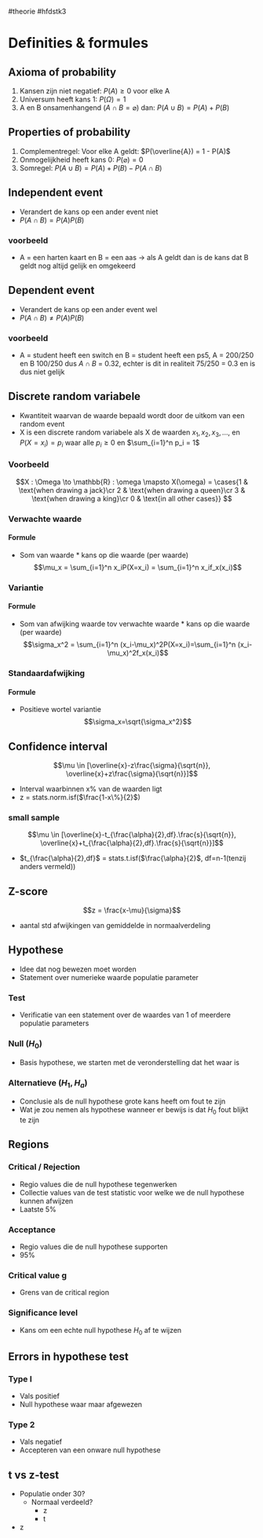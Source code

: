 #theorie #hfdstk3
# Definities & formules
## Axioma of probability
1) Kansen zijn niet negatief: $P(A) \ge 0$  voor elke A
2) Universum heeft kans 1: $P(\Omega) = 1$
3) A en B onsamenhangend ($A \cap B = \varnothing$) dan: $P(A \cup B) = P(A) + P(B)$

## Properties of probability
1) Complementregel: Voor elke A geldt: $P(\overline{A}) = 1 - P(A)$
2) Onmogelijkheid heeft kans 0: $P(\varnothing) = 0$
3) Somregel: $P(A \cup B) = P(A) + P(B) - P(A \cap B)$

## Independent event
- Verandert de kans op een ander event niet
- $P(A \cap B) = P(A)P(B)$
### voorbeeld
- A = een harten kaart en B = een aas -> als A geldt dan is de kans dat B geldt nog altijd gelijk en omgekeerd

## Dependent event
- Verandert de kans op een ander event wel
- $P(A \cap B) \neq P(A)P(B)$
### voorbeeld
- A = student heeft een switch en B = student heeft een ps5, A = 200/250 en B 100/250 dus $A \cap B$ = 0.32, echter is dit in realiteit 75/250 = 0.3 en is dus niet gelijk

## Discrete random variabele
- Kwantiteit waarvan de waarde bepaald wordt door de uitkom van een random event
- X is een discrete random variabele als X de waarden $x_1, x_2, x_3, \dots,$ en $P(X=x_i)=p_i$ waar alle $p_i \ge 0$ en $\sum_{i=1}^n p_i = 1$
### Voorbeeld
$$X : \Omega \to \mathbb{R} : \omega \mapsto X(\omega) = \cases{1 & \text{when drawing a jack}\cr 2 & \text{when drawing a queen}\cr 3 & \text{when drawing a king}\cr 0 & \text{in all other cases}} $$

### Verwachte waarde
#### Formule
- Som van waarde * kans op die waarde (per waarde)
$$\mu_x = \sum_{i=1}^n x_iP(X=x_i) = \sum_{i=1}^n x_if_x(x_i)$$

### Variantie
#### Formule
- Som van afwijking waarde tov verwachte waarde * kans op die waarde (per waarde)
$$\sigma_x^2 = \sum_{i=1}^n (x_i-\mu_x)^2P(X=x_i)=\sum_{i=1}^n (x_i-\mu_x)^2f_x(x_i)$$

### Standaardafwijking
#### Formule
- Positieve wortel variantie
$$\sigma_x=\sqrt{\sigma_x^2}$$

## Confidence interval
$$\mu \in [\overline{x}-z\frac{\sigma}{\sqrt{n}}, \overline{x}+z\frac{\sigma}{\sqrt{n}}]$$
- Interval waarbinnen x% van de waarden ligt
- z = stats.norm.isf($\frac{1-x\%}{2}$)
### small sample
$$\mu \in [\overline{x}-t_{\frac{\alpha}{2},df}.\frac{s}{\sqrt{n}}, \overline{x}+t_{\frac{\alpha}{2},df}.\frac{s}{\sqrt{n}}]$$
- $t_{\frac{\alpha}{2},df}$ = stats.t.isf($\frac{\alpha}{2}$, df=n-1(tenzij anders vermeld))


## Z-score
$$z = \frac{x-\mu}{\sigma}$$
- aantal std afwijkingen van gemiddelde in normaalverdeling

## Hypothese
- Idee dat nog bewezen moet worden
- Statement over numerieke waarde populatie parameter
### Test
- Verificatie van een statement over de waardes van 1 of meerdere populatie parameters
### Null ($H_0$)
- Basis hypothese, we starten met de veronderstelling dat het waar is
### Alternatieve ($H_1, H_a$)
- Conclusie als de null hypothese grote kans heeft om fout te zijn
- Wat je zou nemen als hypothese wanneer er bewijs is dat $H_0$ fout blijkt te zijn

## Regions
### Critical / Rejection
- Regio values die de null hypothese tegenwerken
- Collectie values van de test statistic voor welke we de null hypothese kunnen afwijzen
- Laatste 5%
### Acceptance
- Regio values die de null hypothese supporten
- 95%
### Critical value g
- Grens van de critical region
### Significance level
- Kans om een echte null hypothese $H_0$ af te wijzen

## Errors in hypothese test
### Type I
- Vals positief
- Null hypothese waar maar afgewezen
### Type 2
- Vals negatief
- Accepteren van een onware null hypothese

## t vs z-test
- Populatie onder 30?
	- Normaal verdeeld?
		- z
		- t
- z